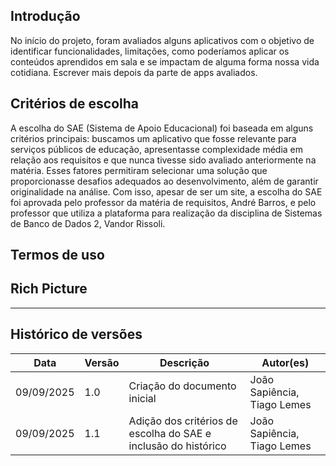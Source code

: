 ## Introdução

No início do projeto, foram avaliados alguns aplicativos com o objetivo de identificar funcionalidades, limitações, como poderíamos aplicar os conteúdos aprendidos em sala e se impactam de alguma forma nossa vida cotidiana. Escrever mais depois da parte de apps avaliados.

## Critérios de escolha
A escolha do SAE (Sistema de Apoio Educacional) foi baseada em alguns critérios principais: buscamos um aplicativo que fosse relevante para serviços públicos de educação, apresentasse complexidade média em relação aos requisitos e que nunca tivesse sido avaliado anteriormente na matéria. Esses fatores permitiram selecionar uma solução que proporcionasse desafios adequados ao desenvolvimento, além de garantir originalidade na análise. Com isso, apesar de ser um site, a escolha do SAE foi aprovada pelo professor da matéria de requisitos, André Barros, e pelo professor que utiliza a plataforma para realização da disciplina de Sistemas de Banco de Dados 2, Vandor Rissoli.

## Termos de uso 

## Rich Picture

--- 

## Histórico de versões

| Data       | Versão | Descrição                                                        | Autor(es)                       |
|------------|--------|------------------------------------------------------------------|---------------------------------|
| 09/09/2025 | 1.0    | Criação do documento inicial                                     | João Sapiência, Tiago Lemes     |
| 09/09/2025 | 1.1    | Adição dos critérios de escolha do SAE e inclusão do histórico   | João Sapiência, Tiago Lemes     |

